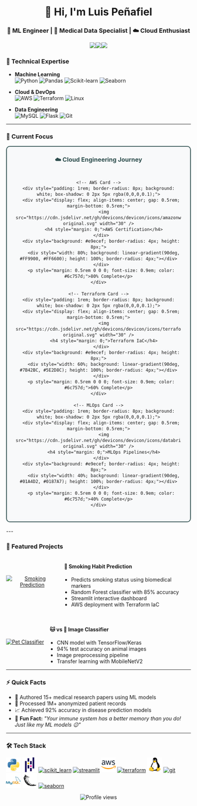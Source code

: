 <h1 align="center">👋 Hi, I'm Luis Peñafiel</h1>
<h3 align="center">🤖 ML Engineer | 🏥 Medical Data Specialist | ☁️ Cloud Enthusiast</h3>

<p align="center" style="display: flex; justify-content: center; gap: 0; margin: 0; padding: 0;">
  <a href="https://github.com/LuisPenafiel?tab=repositories" style="margin: 0; padding: 0;"><img src="https://img.shields.io/badge/📂_Projects-100000?style=for-the-badge&logo=github&logoColor=white"></a><a href="https://www.linkedin.com/in/luis-peñafiel-palmer/" style="margin: 0; padding: 0;"><img src="https://img.shields.io/badge/👔_LinkedIn-0077B5?style=for-the-badge&logo=linkedin&logoColor=white"></a><a href="mailto:penafielpalmerluis@gmail.com" style="margin: 0; padding: 0;"><img src="https://img.shields.io/badge/📧_Email-D14836?style=for-the-badge&logo=gmail&logoColor=white"></a>
</p>

### 🔧 Technical Expertise

- **Machine Learning**  
  <img src="https://img.shields.io/badge/Python-3776AB?logo=python&logoColor=white" alt="Python"> 
  <img src="https://img.shields.io/badge/Pandas-150458?logo=pandas&logoColor=white" alt="Pandas">
  <img src="https://img.shields.io/badge/Scikit_learn-F7931E?logo=scikitlearn&logoColor=white" alt="Scikit-learn">
  <img src="https://img.shields.io/badge/Seaborn-2596BE?logoColor=white" alt="Seaborn">

- **Cloud & DevOps**  
  <img src="https://img.shields.io/badge/AWS-232F3E?logo=amazonaws&logoColor=white" alt="AWS">
  <img src="https://img.shields.io/badge/Terraform-7B42BC?logo=terraform&logoColor=white" alt="Terraform">
  <img src="https://img.shields.io/badge/Linux-FCC624?logo=linux&logoColor=black" alt="Linux">

- **Data Engineering**  
  <img src="https://img.shields.io/badge/MySQL-4479A1?logo=mysql&logoColor=white" alt="MySQL">
  <img src="https://img.shields.io/badge/Flask-000000?logo=flask&logoColor=white" alt="Flask">
  <img src="https://img.shields.io/badge/Git-F05032?logo=git&logoColor=white" alt="Git">


---

### 🚀 Current Focus

<div align="center" style="border: 2px solid #2F4F4F; border-radius: 10px; padding: 1.5rem; margin: 1rem 0; background: #f8f9fa;">
  <h3 style="margin: 0 0 1.5rem 0; color: #2F4F4F;">☁️ Cloud Engineering Journey</h3>
  
  <div style="display: grid; grid-template-columns: repeat(auto-fit, minmax(200px, 1fr)); gap: 1.5rem; width: 100%;">
    
    <!-- AWS Card -->
    <div style="padding: 1rem; border-radius: 8px; background: white; box-shadow: 0 2px 5px rgba(0,0,0,0.1);">
      <div style="display: flex; align-items: center; gap: 0.5rem; margin-bottom: 0.5rem;">
        <img src="https://cdn.jsdelivr.net/gh/devicons/devicon/icons/amazonwebservices/amazonwebservices-original.svg" width="30" />
        <h4 style="margin: 0;">AWS Certification</h4>
      </div>
      <div style="background: #e9ecef; border-radius: 4px; height: 8px;">
        <div style="width: 80%; background: linear-gradient(90deg, #FF9900, #FF6600); height: 100%; border-radius: 4px;"></div>
      </div>
      <p style="margin: 0.5rem 0 0 0; font-size: 0.9em; color: #6c757d;">80% Complete</p>
    </div>

    <!-- Terraform Card -->
    <div style="padding: 1rem; border-radius: 8px; background: white; box-shadow: 0 2px 5px rgba(0,0,0,0.1);">
      <div style="display: flex; align-items: center; gap: 0.5rem; margin-bottom: 0.5rem;">
        <img src="https://cdn.jsdelivr.net/gh/devicons/devicon/icons/terraform/terraform-original.svg" width="30" />
        <h4 style="margin: 0;">Terraform IaC</h4>
      </div>
      <div style="background: #e9ecef; border-radius: 4px; height: 8px;">
        <div style="width: 60%; background: linear-gradient(90deg, #7B42BC, #5E2D8C); height: 100%; border-radius: 4px;"></div>
      </div>
      <p style="margin: 0.5rem 0 0 0; font-size: 0.9em; color: #6c757d;">60% Complete</p>
    </div>

    <!-- MLOps Card -->
    <div style="padding: 1rem; border-radius: 8px; background: white; box-shadow: 0 2px 5px rgba(0,0,0,0.1);">
      <div style="display: flex; align-items: center; gap: 0.5rem; margin-bottom: 0.5rem;">
        <img src="https://cdn.jsdelivr.net/gh/devicons/devicon/icons/databricks/databricks-original.svg" width="30" />
        <h4 style="margin: 0;">MLOps Pipelines</h4>
      </div>
      <div style="background: #e9ecef; border-radius: 4px; height: 8px;">
        <div style="width: 40%; background: linear-gradient(90deg, #01A4D2, #0187A7); height: 100%; border-radius: 4px;"></div>
      </div>
      <p style="margin: 0.5rem 0 0 0; font-size: 0.9em; color: #6c757d;">40% Complete</p>
    </div>
    
  </div>
</div>
---

### 📌 Featured Projects

<div align="center" style="display: flex; flex-direction: column; gap: 2rem;">

<div style="display: flex; gap: 1rem; align-items: center;">
  <a href="https://github.com/LuisPenafiel/Body_Signals_of_Smoking---AWS-Terraform-testing">
    <img src="https://github-readme-stats.vercel.app/api/pin/?username=LuisPenafiel&repo=Body_Signals_of_Smoking---AWS-Terraform-testing&theme=dark" alt="Smoking Prediction">
  </a>
  <div style="text-align: left;">
    <h4>🚬 Smoking Habit Prediction</h4>
    <ul style="margin: 0; padding-left: 1.2rem;">
      <li>Predicts smoking status using biomedical markers</li>
      <li>Random Forest classifier with 85% accuracy</li>
      <li>Streamlit interactive dashboard</li>
      <li>AWS deployment with Terraform IaC</li>
    </ul>
  </div>
</div>

<div style="display: flex; gap: 1rem; align-items: center;">
  <a href="https://github.com/LuisPenafiel/DeepLearning_Dog-Cat_Classify">
    <img src="https://github-readme-stats.vercel.app/api/pin/?username=LuisPenafiel&repo=DeepLearning_Dog-Cat_Classify&theme=dark" alt="Pet Classifier">
  </a>
  <div style="text-align: left;">
    <h4>🐱 vs 🐶 Image Classifier</h4>
    <ul style="margin: 0; padding-left: 1.2rem;">
      <li>CNN model with TensorFlow/Keras</li>
      <li>94% test accuracy on animal images</li>
      <li>Image preprocessing pipeline</li>
      <li>Transfer learning with MobileNetV2</li>
    </ul>
  </div>
</div>

</div>

---

### ⚡ Quick Facts

- 🔬 Authored 15+ medical research papers using ML models
- 🏥 Processed 1M+ anonymized patient records
- 📈 Achieved 92% accuracy in disease prediction models
- 🧠 **Fun Fact:** *"Your immune system has a better memory than you do! Just like my ML models 😉"*

---

### 🛠️ Tech Stack

<p align="left">
  <a href="https://www.python.org" target="_blank" rel="noreferrer"><img src="https://raw.githubusercontent.com/devicons/devicon/master/icons/python/python-original.svg" alt="python" width="40" height="40"/></a>
  <a href="https://pandas.pydata.org/" target="_blank" rel="noreferrer"><img src="https://raw.githubusercontent.com/devicons/devicon/2ae2a900d2f041da66e950e4d48052658d850630/icons/pandas/pandas-original.svg" alt="pandas" width="40" height="40"/></a>
  <a href="https://scikit-learn.org/" target="_blank" rel="noreferrer"><img src="https://upload.wikimedia.org/wikipedia/commons/0/05/Scikit_learn_logo_small.svg" alt="scikit_learn" width="40" height="40"/></a>
  <a href="https://streamlit.io/" target="_blank" rel="noreferrer"><img src="https://streamlit.io/images/brand/streamlit-mark-color.svg" alt="streamlit" width="40" height="40"/></a>
  <a href="https://aws.amazon.com/" target="_blank" rel="noreferrer"><img src="https://raw.githubusercontent.com/devicons/devicon/master/icons/amazonwebservices/amazonwebservices-original-wordmark.svg" alt="aws" width="40" height="40"/></a>
  <a href="https://www.terraform.io/" target="_blank" rel="noreferrer"><img src="https://www.vectorlogo.zone/logos/terraformio/terraformio-icon.svg" alt="terraform" width="40" height="40"/></a>
  <a href="https://www.linux.org/" target="_blank" rel="noreferrer"><img src="https://raw.githubusercontent.com/devicons/devicon/master/icons/linux/linux-original.svg" alt="linux" width="40" height="40"/></a>
  <a href="https://git-scm.com/" target="_blank" rel="noreferrer"><img src="https://www.vectorlogo.zone/logos/git-scm/git-scm-icon.svg" alt="git" width="40" height="40"/></a>
  <a href="https://www.mysql.com/" target="_blank" rel="noreferrer"><img src="https://raw.githubusercontent.com/devicons/devicon/master/icons/mysql/mysql-original-wordmark.svg" alt="mysql" width="40" height="40"/></a>
  <a href="https://flask.palletsprojects.com/" target="_blank" rel="noreferrer"><img src="https://raw.githubusercontent.com/devicons/devicon/master/icons/flask/flask-original.svg" alt="flask" width="40" height="40"/></a>
  <a href="https://seaborn.pydata.org/" target="_blank" rel="noreferrer"><img src="https://seaborn.pydata.org/_images/logo-mark-lightbg.svg" alt="seaborn" width="40" height="40"/></a>
</p>


<div align="center">
  <img src="https://komarev.com/ghpvc/?username=LuisPenafiel&label=Profile%20Views&color=blue&style=flat-square" alt="Profile views">
</div>
